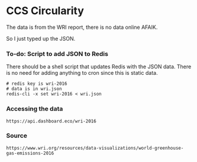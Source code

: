 # CCS Circularity

The data is from the WRI report, there is no data online AFAIK.

So I just typed up the JSON.

### To-do: Script to add JSON to Redis
There should be a shell script that updates Redis with the JSON data. There is no need for adding anything to cron since this is static data.

````
# redis key is wri-2016
# data is in wri.json
redis-cli -x set wri-2016 < wri.json 
````
### Accessing the data
````
https://api.dashboard.eco/wri-2016
````

### Source
````
https://www.wri.org/resources/data-visualizations/world-greenhouse-gas-emissions-2016
````